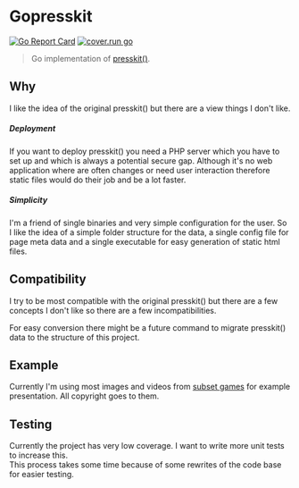 # Gopresskit

[![Go Report Card](https://goreportcard.com/badge/github.com/mbndr/gopresskit)](https://goreportcard.com/report/github.com/mbndr/gopresskit)
[![cover.run go](https://cover.run/go/github.com/mbndr/gopresskit.svg)](https://cover.run/go/github.com/mbndr/gopresskit)

 > Go implementation of [presskit()](https://github.com/ramiismail/dopresskit).

## Why
I like the idea of the original presskit() but there are a view things I don't like.

##### Deployment
If you want to deploy presskit() you need a PHP server which you have to set up and which is always a potential secure gap. Although it's no web application where are often changes or need user interaction therefore static files would do their job and be a lot faster.

##### Simplicity
I'm a friend of single binaries and very simple configuration for the user. So I like the idea of a simple folder structure for the data, a single config file for page meta data and a single executable for easy generation of static html files.

## Compatibility
I try to be most compatible with the original presskit() but there are a few concepts I don't like so there are a few incompatibilities.

For easy conversion there might be a future command to migrate presskit() data to the structure of this project.

## Example
Currently I'm using most images and videos from [subset games](http://subsetgames.com/presskit/sheet.php?p=into_the_breach) for example presentation. All copyright goes to them.

## Testing
Currently the project has very low coverage. I want to write more unit tests to increase this.  
This process takes some time because of some rewrites of the code base for easier testing.
